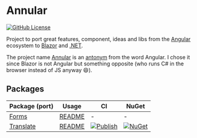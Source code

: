 # Annular

[![GitHub License](https://img.shields.io/github/license/panoukos41/Annular)](LICENSE)

Project to port great features, component, ideas and libs from the [Angular](https://angular.io/) ecosystem to [Blazor](https://dotnet.microsoft.com/apps/aspnet/web-apps/blazor) and [.NET](https://dotnet.microsoft.com/).

The project name [Annular](https://words.bighugelabs.com/annular) is an [antonym](https://words.bighugelabs.com/angular) from the word Angular. I chose it since Blazor is not Angular but something opposite (who runs C# in the browser instead of JS anyway :smile:).

## Packages

| Package (port) | Usage | CI | NuGet |
| --             | --    | -- | --    |
| [Forms](https://angular.io/guide/reactive-forms) | [README](./src/Forms/README.md) | - | - |
| [Translate](https://github.com/ngx-translate/core) | [README](./src/Translate/README.md) | [![Publish](https://github.com/panoukos41/Annular/actions/workflows/translate.yaml/badge.svg)](https://github.com/panoukos41/Annular/actions/workflows/translate.yaml) | [![NuGet](https://buildstats.info/nuget/Annular.Translate)](https://www.nuget.org/packages/Annular.Translate) |
